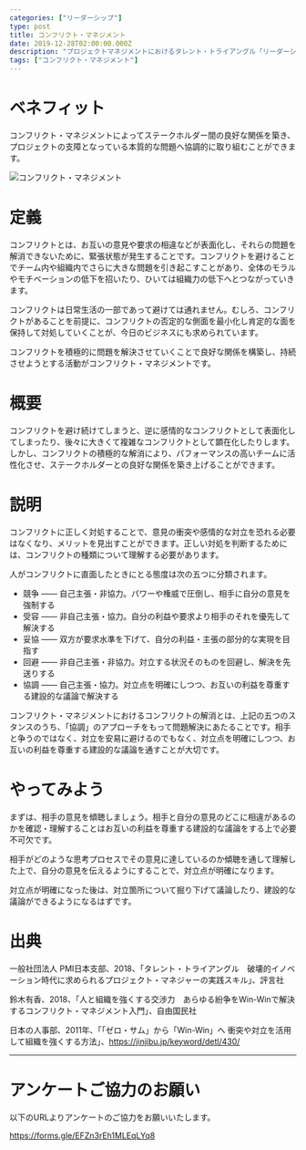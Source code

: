 ```yaml
---
categories: ["リーダーシップ"]
type: post
title: コンフリクト・マネジメント
date: 2019-12-28T02:00:00.000Z
description: "プロジェクトマネジメントにおけるタレント・トライアングル「リーダーシップ」より、「コンフリクト・マネジメント」への理解を深めプロジェクト・マネジャーに必要とされるコンピテンシーを身に着けよう。"
tags: ["コンフリクト・マネジメント"]
---
```

# ベネフィット

コンフリクト・マネジメントによってステークホルダー間の良好な関係を築き、プロジェクトの支障となっている本質的な問題へ協調的に取り組むことができます。

![コンフリクト・マネジメント](/img/コンフリクト・マネジメント.png "コンフリクト・マネジメント")

# 定義

コンフリクトとは、お互いの意見や要求の相違などが表面化し、それらの問題を解消できないために、緊張状態が発生することです。コンフリクトを避けることでチーム内や組織内でさらに大きな問題を引き起こすことがあり、全体のモラルやモチベーションの低下を招いたり、ひいては組織力の低下へとつながっていきます。

コンフリクトは日常生活の一部であって避けては通れません。むしろ、コンフリクトがあることを前提に、コンフリクトの否定的な側面を最小化し肯定的な面を保持して対処していくことが、今日のビジネスにも求められています。

コンフリクトを積極的に問題を解決させていくことで良好な関係を構築し、持続させようとする活動がコンフリクト・マネジメントです。

# 概要

コンフリクトを避け続けてしまうと、逆に感情的なコンフリクトとして表面化してしまったり、後々に大きくて複雑なコンフリクトとして顕在化したりします。しかし、コンフリクトの積極的な解消により、パフォーマンスの高いチームに活性化させ、ステークホルダーとの良好な関係を築き上げることができます。

# 説明

コンフリクトに正しく対処することで、意見の衝突や感情的な対立を恐れる必要はなくなり、メリットを見出すことができます。正しい対処を判断するためには、コンフリクトの種類について理解する必要があります。

人がコンフリクトに直面したときにとる態度は次の五つに分類されます。

* 競争 ―― 自己主張・非協力。パワーや権威で圧倒し、相手に自分の意見を強制する
* 受容 ―― 非自己主張・協力。自分の利益や要求より相手のそれを優先して解決する
* 妥協 ―― 双方が要求水準を下げて、自分の利益・主張の部分的な実現を目指す
* 回避 ―― 非自己主張・非協力。対立する状況そのものを回避し、解決を先送りする
* 協調 ―― 自己主張・協力。対立点を明確にしつつ、お互いの利益を尊重する建設的な議論で解決する

コンフリクト・マネジメントにおけるコンフリクトの解消とは、上記の五つのスタンスのうち、「協調」のアプローチをもって問題解決にあたることです。相手と争うのではなく、対立を安易に避けるのでもなく、対立点を明確にしつつ、お互いの利益を尊重する建設的な議論を通すことが大切です。

# やってみよう

まずは、相手の意見を傾聴しましょう。相手と自分の意見のどこに相違があるのかを確認・理解することはお互いの利益を尊重する建設的な議論をする上で必要不可欠です。

相手がどのような思考プロセスでその意見に達しているのか傾聴を通して理解した上で、自分の意見を伝えるようにすることで、対立点が明確になります。

対立点が明確になった後は、対立箇所について掘り下げて議論したり、建設的な議論ができるようになるはずです。

# 出典

一般社団法人 PMI日本支部、2018、「タレント・トライアングル　破壊的イノベーション時代に求められるプロジェクト・マネジャーの実践スキル」、評言社

鈴木有香、2018、「人と組織を強くする交渉力　あらゆる紛争をWin-Winで解決するコンフリクト・マネジメント入門」、自由国民社

日本の人事部、2011年、「「ゼロ・サム」から「Win-Win」へ  衝突や対立を活用して組織を強くする方法」、https://jinjibu.jp/keyword/detl/430/

---

# アンケートご協力のお願い

以下のURLよりアンケートのご協力をお願いいたします。

https://forms.gle/EFZn3rEh1MLEqLYq8
